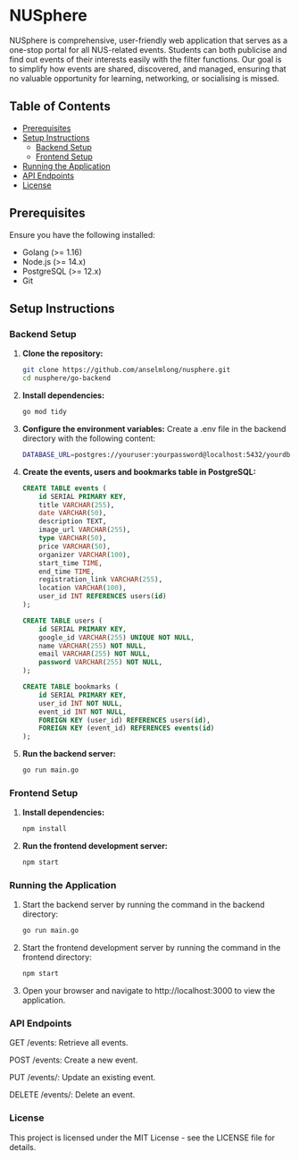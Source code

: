# NUSphere

NUSphere is  comprehensive, user-friendly web application that serves as a one-stop portal for all NUS-related events. Students can both publicise and find out events of their interests easily with the filter functions. Our goal is to simplify how events are shared, discovered, and managed, ensuring that no valuable opportunity for learning, networking, or socialising is missed. 

## Table of Contents

- [Prerequisites](#prerequisites)
- [Setup Instructions](#setup-instructions)
  - [Backend Setup](#backend-setup)
  - [Frontend Setup](#frontend-setup)
- [Running the Application](#running-the-application)
- [API Endpoints](#api-endpoints)
- [License](#license)


## Prerequisites

Ensure you have the following installed:

- Golang (>= 1.16)
- Node.js (>= 14.x)
- PostgreSQL (>= 12.x)
- Git


## Setup Instructions

### Backend Setup

1. **Clone the repository:**
   ```sh
   git clone https://github.com/anselmlong/nusphere.git
   cd nusphere/go-backend

2. **Install dependencies:**
    ```sh
    go mod tidy

3. **Configure the environment variables:**
    Create a .env file in the backend directory with the following content:
    ```bash
    DATABASE_URL=postgres://youruser:yourpassword@localhost:5432/yourdb?sslmode=disable

3. **Create the events, users and bookmarks table in PostgreSQL:**
    ```sql
    CREATE TABLE events (
        id SERIAL PRIMARY KEY,
        title VARCHAR(255),
        date VARCHAR(50),
        description TEXT,
        image_url VARCHAR(255),
        type VARCHAR(50),
        price VARCHAR(50),
        organizer VARCHAR(100),
        start_time TIME,
        end_time TIME,
        registration_link VARCHAR(255),
        location VARCHAR(100),
        user_id INT REFERENCES users(id)
    );

    CREATE TABLE users (
        id SERIAL PRIMARY KEY,
        google_id VARCHAR(255) UNIQUE NOT NULL,
        name VARCHAR(255) NOT NULL,
        email VARCHAR(255) NOT NULL,
        password VARCHAR(255) NOT NULL,
    );

    CREATE TABLE bookmarks (
        id SERIAL PRIMARY KEY,
        user_id INT NOT NULL,
        event_id INT NOT NULL,
        FOREIGN KEY (user_id) REFERENCES users(id),
        FOREIGN KEY (event_id) REFERENCES events(id)
    );

4. **Run the backend server:**
    ```sh
    go run main.go


### Frontend Setup
1. **Install dependencies:**
    ```sh
    npm install
    
2. **Run the frontend development server:**
    ```sh
    npm start


### Running the Application
1. Start the backend server by running the command in the backend directory:
    ```sh
    go run main.go

2. Start the frontend development server by running the command in the frontend directory:
    ```sh
    npm start

3. Open your browser and navigate to http://localhost:3000 to view the application.


### API Endpoints
GET /events: Retrieve all events.

POST /events: Create a new event.

PUT /events/: Update an existing event.

DELETE /events/: Delete an event.


### License
This project is licensed under the MIT License - see the LICENSE file for details.
